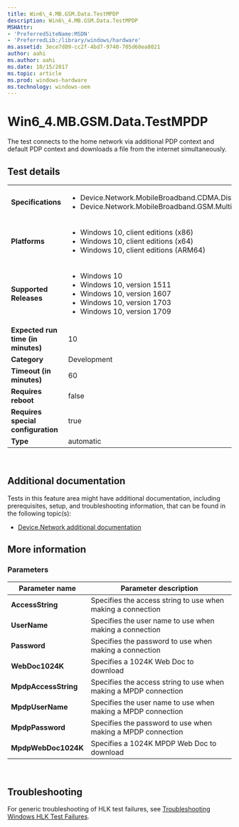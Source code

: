 ```yaml
---
title: Win6\_4.MB.GSM.Data.TestMPDP
description: Win6\_4.MB.GSM.Data.TestMPDP
MSHAttr:
- 'PreferredSiteName:MSDN'
- 'PreferredLib:/library/windows/hardware'
ms.assetid: 3ece7d89-cc2f-4bd7-9740-705d60ea8021
author: aahi
ms.author: aahi
ms.date: 10/15/2017
ms.topic: article
ms.prod: windows-hardware
ms.technology: windows-oem
---
```


# <span id="p_hlk_test.08497822-4355-478b-9cba-0c0c7b663953"></span>Win6\_4.MB.GSM.Data.TestMPDP


The test connects to the home network via additional PDP context and default PDP context and downloads a file from the internet simultaneously.

## Test details
|||
|---|---|
| **Specifications**  | <ul><li>Device.Network.MobileBroadband.CDMA.Discretional</li><li>Device.Network.MobileBroadband.GSM.MultiplePDPContext</li></ul> |  
| **Platforms**   | <ul><li>Windows 10, client editions (x86)</li><li>Windows 10, client editions (x64)</li><li>Windows 10, client editions (ARM64)</li></ul> |
| **Supported Releases** | <ul><li>Windows 10</li><li>Windows 10, version 1511</li><li>Windows 10, version 1607</li><li>Windows 10, version 1703</li><li>Windows 10, version 1709</li></ul> |
|**Expected run time (in minutes)**| 10 |
|**Category**| Development |
|**Timeout (in minutes)**| 60 |
|**Requires reboot**| false |
|**Requires special configuration**| true |
|**Type**| automatic |

 

## <span id="Additional_documentation"></span><span id="additional_documentation"></span><span id="ADDITIONAL_DOCUMENTATION"></span>Additional documentation


Tests in this feature area might have additional documentation, including prerequisites, setup, and troubleshooting information, that can be found in the following topic(s):

-   [Device.Network additional documentation](device-network-additional-documentation.md)

## <span id="More_information"></span><span id="more_information"></span><span id="MORE_INFORMATION"></span>More information


### <span id="Parameters"></span><span id="parameters"></span><span id="PARAMETERS"></span>Parameters

| Parameter name       | Parameter description                                            |
|----------------------|------------------------------------------------------------------|
| **AccessString**     | Specifies the access string to use when making a connection      |
| **UserName**         | Specifies the user name to use when making a connection          |
| **Password**         | Specifies the password to use when making a connection           |
| **WebDoc1024K**      | Specifies a 1024K Web Doc to download                            |
| **MpdpAccessString** | Specifies the access string to use when making a MPDP connection |
| **MpdpUserName**     | Specifies the user name to use when making a MPDP connection     |
| **MpdpPassword**     | Specifies the password to use when making a MPDP connection      |
| **MpdpWebDoc1024K**  | Specifies a 1024K MPDP Web Doc to download                       |

 

## <span id="Troubleshooting"></span><span id="troubleshooting"></span><span id="TROUBLESHOOTING"></span>Troubleshooting


For generic troubleshooting of HLK test failures, see [Troubleshooting Windows HLK Test Failures](..\user\troubleshooting-windows-hlk-test-failures.md).

 

 






